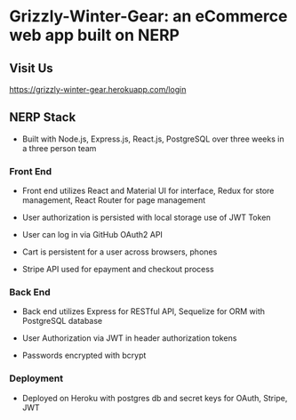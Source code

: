 # Grizzly-Winter-Gear: an eCommerce web app built on NERP

## Visit Us
https://grizzly-winter-gear.herokuapp.com/login

## NERP Stack
- Built with Node.js, Express.js, React.js, PostgreSQL over three weeks in a three person team

### Front End
- Front end utilizes React and Material UI for interface, Redux for store management, React Router for page management

- User authorization is persisted with local storage use of JWT Token

- User can log in via GitHub OAuth2 API

- Cart is persistent for a user across browsers, phones

- Stripe API used for epayment and checkout process

### Back End
- Back end utilizes Express for RESTful API, Sequelize for ORM with PostgreSQL database

- User Authorization via JWT in header authorization tokens

- Passwords encrypted with bcrypt

### Deployment
- Deployed on Heroku with postgres db and secret keys for OAuth, Stripe, JWT
